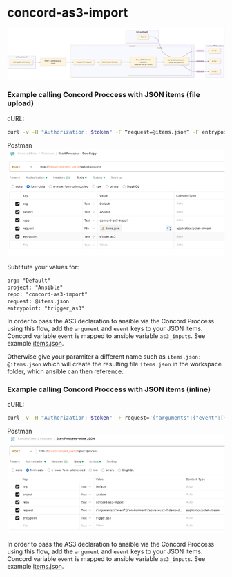 # concord-as3-import

![alt text](2024-08-30_16-45-43.png)



### Example calling Concord Proccess with JSON items (file upload)
cURL:
```bash
curl -v -H "Authorization: $token" -F “request=@items.json” -F entrypoint=trigger_as3 -F org=Default -F project=Ansible -F repo=concord-as3-import  http://concord:80/api/v1/process
```
  
Postman
![alt text](2024-08-30_16-47-56.png)

Subtitute your values for:
```
org: "Default"
project: "Ansible"
repo: "concord-as3-import"
request: @items.json
entrypoint: "trigger_as3"
```

In order to pass the AS3 declaration to ansible via the Concord Proccess using this flow, add the `argument` and `event` keys to your JSON items. Concord variable `event` is mapped to ansible variable `as3_inputs`. See example [items.json](https://github.com/megamattzilla/concord-as3-import/blob/main/items.json). 
  
Otherwise give your paramiter a different name such as `items.json: @items.json` which will create the resulting file `items.json` in the workspace folder, which ansible can then reference. 

### Example calling Concord Proccess with JSON items (inline)
cURL:
```bash
curl -v -H "Authorization: $token" -F request='{"arguments":{"event":[{"environment":"azure-wus2-f5demo-dev-A","versionTag":"8.0.0","tenant":"example1","virtuals":[{"virtual":"example1","virtualAddresses":"10.0.1.10","virtualPort":80,"type":"Service_TCP","profileTCP":"f5-tcp-progressive","pool_members":["10.0.1.100","10.0.1.101"],"servicePort":80,"monitorType":"https","snat":["10.0.1.10"]},{"virtual":"example3","virtualAddresses":"10.0.3.10","virtualPort":80,"type":"Service_TCP","profileTCP":"f5-tcp-progressive","pool_members":["10.0.3.100","10.0.3.101"],"servicePort":80,"monitorType":"https","snat":["10.0.3.10"]}]},{"environment":"azure-wus2-f5demo-dev-A","versionTag":"8.0.0","tenant":"example2","virtuals":[{"virtual":"example2","virtualAddresses":"10.0.2.10","virtualPort":80,"type":"Service_TCP","profileTCP":"f5-tcp-progressive","pool_members":["10.0.2.100","10.0.2.101"],"servicePort":80,"monitorType":"tcp","snat":["10.0.2.10"]}]}]}};type=application/octet-stream' -F entrypoint=trigger_as3 -F org=Default -F project=Ansible -F repo=concord-as3-import  http://concord:80/api/v1/process
```
  
Postman
![alt text](2024-08-30_16-57-43.png)

In order to pass the AS3 declaration to ansible via the Concord Proccess using this flow, add the `argument` and `event` keys to your JSON items. Concord variable `event` is mapped to ansible variable `as3_inputs`. See example [items.json](https://github.com/megamattzilla/concord-as3-import/blob/main/items.json). 
